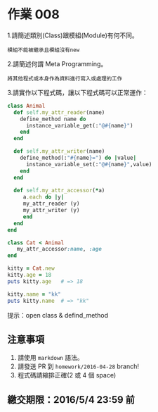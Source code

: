 # 作業 008

1.請簡述類別(Class)跟模組(Module)有何不同。
```
模組不能被繼承且模組沒有new
```
2.請簡述何謂 Meta Programming。
```
將其他程式或本身作為資料進行寫入或處理的工作
```

3.請實作以下程式碼，讓以下程式碼可以正常運作：

```ruby
class Animal
  def self.my_attr_reader(name)
    define_method name do
      instance_variable_get(:"@#{name}")
    end
  end

  def self.my_attr_writer(name)
    define_method(:"#{name}=") do |value|
      instance_variable_set(:"@#{name}",value)
    end
  end
  
  def self.my_attr_accessor(*a)
     a.each do |y| 
     my_attr_reader (y)
     my_attr_writer (y)
     end
  end
end

class Cat < Animal
   my_attr_accessor:name, :age
end

kitty = Cat.new
kitty.age = 18
puts kitty.age   # => 18

kitty.name = "kk"
puts kitty.name  # => "kk"
```

提示：open class & defind_method

## 注意事項

1. 請使用 `markdown` 語法。
2. 請發送 PR 到 `homework/2016-04-28` branch!
3. 程式碼請縮排正確(2 或 4 個 space)

## 繳交期限：2016/5/4 23:59 前
